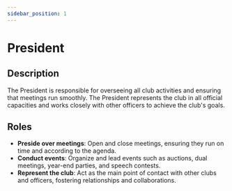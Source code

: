 ```yaml
---
sidebar_position: 1
---
```


# President

## Description

The President is responsible for overseeing all club activities and ensuring
that meetings run smoothly. The President represents the club in all official capacities and works closely with other
officers to achieve the club's goals.

## Roles

- **Preside over meetings**: Open and close meetings, ensuring they run on time and according to the agenda.
- **Conduct events**: Organize and lead events such as auctions, dual meetings, year-end parties, and speech contests.
- **Represent the club**: Act as the main point of contact with other clubs and officers, fostering relationships and
  collaborations.
